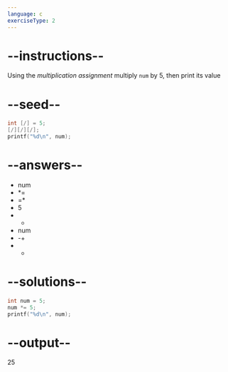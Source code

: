 ```yaml
---
language: c
exerciseType: 2
---
```


# --instructions--

Using the *multiplication assignment* multiply `num` by 5, then print its value

# --seed--

```c
int [/] = 5;
[/][/][/];
printf("%d\n", num);
```

# --answers--

- num
-  *= 
-  =* 
- 5
-  * 
- num
-  -+ 
-  - 

# --solutions--

```c
int num = 5;
num *= 5;
printf("%d\n", num);
```

# --output--

25
